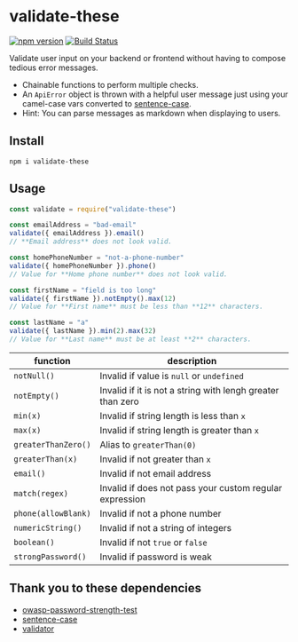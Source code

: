 # validate-these

[![npm version](https://badge.fury.io/js/validate-these.svg)](https://badge.fury.io/js/validate-these) [![Build Status](https://travis-ci.org/claytonfbell/validate-these.svg?branch=master)](https://travis-ci.org/claytonfbell/validate-these)

Validate user input on your backend or frontend without having to compose tedious error messages.

- Chainable functions to perform multiple checks.
- An `ApiError` object is thrown with a helpful user message just using your camel-case vars converted to [sentence-case](https://www.npmjs.com/package/sentence-case).
- Hint: You can parse messages as markdown when displaying to users.

## Install

    npm i validate-these

## Usage

```Javascript
const validate = require("validate-these")

const emailAddress = "bad-email"
validate({ emailAddress }).email()
// **Email address** does not look valid.

const homePhoneNumber = "not-a-phone-number"
validate({ homePhoneNumber }).phone()
// Value for **Home phone number** does not look valid.

const firstName = "field is too long"
validate({ firstName }).notEmpty().max(12)
// Value for **First name** must be less than **12** characters.

const lastName = "a"
validate({ lastName }).min(2).max(32)
// Value for **Last name** must be at least **2** characters.

```

| function            | description                                                |
| ------------------- | ---------------------------------------------------------- |
| `notNull()`         | Invalid if value is `null` or `undefined`                  |
| `notEmpty()`        | Invalid if it is not a string with lengh greater than zero |
| `min(x)`            | Invalid if string length is less than `x`                  |
| `max(x)`            | Invalid if string length is greater than `x`               |
| `greaterThanZero()` | Alias to `greaterThan(0)`                                  |
| `greaterThan(x)`    | Invalid if not greater than `x`                            |
| `email()`           | Invalid if not email address                               |
| `match(regex)`      | Invalid if does not pass your custom regular expression    |
| `phone(allowBlank)` | Invalid if not a phone number                              |
| `numericString()`   | Invalid if not a string of integers                        |
| `boolean()`         | Invalid if not `true` or `false`                           |
| `strongPassword()`  | Invalid if password is weak                                |

## Thank you to these dependencies

- [owasp-password-strength-test](https://www.npmjs.com/package/owasp-password-strength-test)
- [sentence-case](https://www.npmjs.com/package/sentence-case)
- [validator](https://www.npmjs.com/package/validator)
